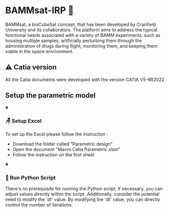 # BAMMsat-IRP 🚀

BAMMsat, a bioCubeSat concept, that has been developed by Cranfield University and its collaborators. The platform aims to address the typical functional needs associated with a variety of BAMM experiments, such as housing multiple samples, artificially perturbing them through the administration of drugs during flight, monitoring them, and keeping them viable in the space environment.


## ⚠ Catia version 

All the Catia documents were developed with the version CATIA V5-6R2022  

## Setup the parametric model

<details open>
  <summary><h3>🪑 Setup Excel </h3></summary>

To set up the Excel please follow the instruction  : 

- Download the folder called "Parametric design"
- Open the document  "Macro Catia Parametric.xlsm"
- Follow the instruction on the first sheet
  
</details>

<details open>
  <summary><h3>🐍 Run Python Script </h3></summary>

  There's no prerequisite for running the Python script; if necessary, you can adjust values directly within the script. Additionally, consider the potential need to modify the 'dt' value. By modifying the 'dt' value, you can directly control the number of iterations. 

  </details>
